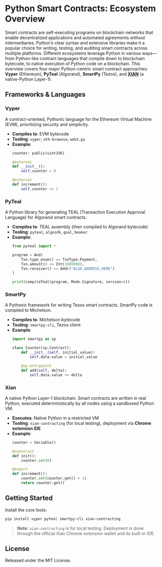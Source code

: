 # Python Smart Contracts: Ecosystem Overview

Smart contracts are self-executing programs on blockchain networks that enable decentralized applications and automated agreements without intermediaries. Python’s clear syntax and extensive libraries make it a popular choice for writing, testing, and auditing smart contracts across multiple platforms. Different ecosystems leverage Python in various ways—from Python-like contract languages that compile down to blockchain bytecode, to native execution of Python code on a blockchain. This overview covers four major Python-centric smart contract approaches: **Vyper** (Ethereum), **PyTeal** (Algorand), **SmartPy** (Tezos), and **[XIAN](https://xian.org)** (a native-Python Layer-1).

## Frameworks & Languages

### Vyper

A contract-oriented, Pythonic language for the Ethereum Virtual Machine (EVM), prioritizing security and simplicity.

- **Compiles to**: EVM bytecode
- **Tooling**: `vyper`, `eth-brownie`, `web3.py`
- **Example**:
  ```python
  counter: public(uint256)

  @external
  def __init__():
      self.counter = 0

  @external
  def increment():
      self.counter += 1
  ```

### PyTeal

A Python library for generating TEAL (Transaction Execution Approval Language) for Algorand smart contracts.

- **Compiles to**: TEAL assembly (then compiled to Algorand bytecode)
- **Tooling**: `pyteal`, `algosdk`, `goal`, `beaker`
- **Example**:
  ```python
  from pyteal import *

  program = And(
      Txn.type_enum() == TxnType.Payment,
      Txn.amount() <= Int(1000000),
      Txn.receiver() == Addr("ALGO_ADDRESS_HERE")
  )

  print(compileTeal(program, Mode.Signature, version=6))
  ```

### SmartPy

A Pythonic framework for writing Tezos smart contracts. SmartPy code is compiled to Michelson.

- **Compiles to**: Michelson bytecode
- **Tooling**: `smartpy-cli`, Tezos client
- **Example**:
  ```python
  import smartpy as sp

  class Counter(sp.Contract):
      def __init__(self, initial_value):
          self.data.value = initial_value

      @sp.entrypoint
      def add(self, delta):
          self.data.value += delta
  ```

### Xian

A native Python Layer-1 blockchain. Smart contracts are written in real Python, executed deterministically by all nodes using a sandboxed Python VM.

- **Executes**: Native Python in a restricted VM
- **Tooling**: `xian-contracting` (for local testing), deployment via **Chrome extension IDE**
- **Example**:
  ```python
  counter = Variable()

  @construct
  def init():
      counter.set(0)

  @export
  def increment():
      counter.set(counter.get() + 1)
      return counter.get()
  ```

## Getting Started

Install the core tools:

```bash
pip install vyper pyteal smartpy-cli xian-contracting
```

> **Note**: `xian-contracting` is for local testing. Deployment is done through the official Xian Chrome extension wallet and its built-in IDE.

## License

Released under the MIT License.

